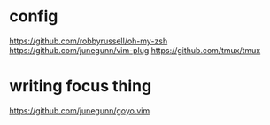 # config

https://github.com/robbyrussell/oh-my-zsh
https://github.com/junegunn/vim-plug
https://github.com/tmux/tmux



# writing focus thing
https://github.com/junegunn/goyo.vim
